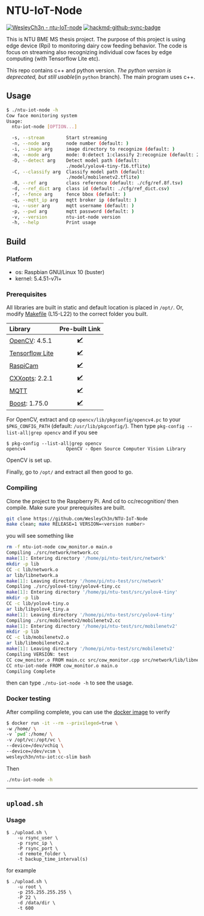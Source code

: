 # NTU-IoT-Node

[![WesleyCh3n - ntu-IoT-node](https://img.shields.io/badge/WesleyCh3n-NTU--IoT--Node-2ea44f?logo=github)](https://github.com/WesleyCh3n/NTU-IoT-Node)
[![hackmd-github-sync-badge](https://hackmd.io/V8NktJtNSamroQN6Tfxl5A/badge)](https://hackmd.io/V8NktJtNSamroQN6Tfxl5A)


This is NTU BME MS thesis project. The purpose of this project is using edge
device (Rpi) to monitoring dairy cow feeding behavior. The code is focus on
streaming also recognizing individual cow faces by edge computing (with
Tensorflow Lite etc).

This repo contains c++ and python version. *The python version is deprecated, but still
usable*(in `python` branch). The main program uses c++.

## Usage

```bash
$ ./ntu-iot-node -h
Cow face monitoring system
Usage:
  ntu-iot-node [OPTION...]

  -s, --stream        Start streaming
  -n, --node arg      node number (default: )
  -i, --image arg     image directory to recognize (default: )
  -m, --mode arg      mode: 0:detect 1:classify 2:recognize (default: 2)
  -D, --detect arg    Detect model path (default:
                      ./model/yolov4-tiny-f16.tflite)
  -C, --classify arg  Classify model path (default:
                      ./model/mobilenetv2.tflite)
  -R, --ref arg       class reference (default: ./cfg/ref.8f.tsv)
  -d, --ref_dict arg  class id (default: ./cfg/ref_dict.csv)
  -f, --fence arg     fence bbox (default: )
  -q, --mqtt_ip arg   mqtt broker ip (default: )
  -u, --user arg      mqtt username (default: )
  -p, --pwd arg       mqtt password (default: )
  -v, --version       ntu-iot-node version
  -h, --help          Print usage
```

## Build

### Platform

- os: Raspbian GNU/Linux 10 (buster)
- kernel: 5.4.51-v7l+

### Prerequisites

All libraries are built in static and default location is placed in `/opt/`. Or, modify
[Makefile](https://github.com/WesleyCh3n/ntu-iot-node/blob/main/cc/recognition/Makefile) (L15-L22)
 to the correct folder you built.



| Library                                          |                                      Pre-built Link                                      |
|:------------------------------------------------ |:----------------------------------------------------------------------------------------:|
| [OpenCV](https://bit.ly/2Y8KyJK): 4.5.1          | [✔️](https://drive.google.com/file/d/1-HfoQ7DWhVF3rPNbOTsw3kopCuwh7h2H/view?usp=sharing) |
| [Tensorflow Lite](https://bit.ly/3ytc6Wu)        | [✔️](https://drive.google.com/file/d/1RcNIygC6bi8E5EsYmM1a2YKjioC5iFZE/view?usp=sharing) |
| [RaspiCam](https://bit.ly/38mTsFl)               | [✔️](https://drive.google.com/file/d/1p4DOahgOeoG4AQ29AB3A_YiUF7fMxFxb/view?usp=sharing) |
| [CXXopts](https://bit.ly/3sU28MO): 2.2.1         | [✔️](https://drive.google.com/file/d/1VU4EA80AE_xNnJDVePAJEUNmqPtHWcps/view?usp=sharing) |
| [MQTT](https://github.com/eclipse/paho.mqtt.cpp) | [✔️](https://drive.google.com/file/d/1BOVi3j5v8offJPDaFkm6jIUpn9Gw38va/view?usp=sharing) |
| [Boost](https://bit.ly/2UX4A8J): 1.75.0          | [✔️](https://drive.google.com/file/d/1IJhaDof-paWjeXAZWeOmyLD-co-j-6Vs/view?usp=sharing) |

For OpenCV, extract and cp `opencv/lib/pkgconfig/opencv4.pc` to your `$PKG_CONFIG_PATH` (default: `/usr/lib/pkgconfig/`). Then type `pkg-config --list-all|grep opencv` and if you see

```bash=!
$ pkg-config --list-all|grep opencv
opencv4               OpenCV - Open Source Computer Vision Library
```
OpenCV is set up.

Finally, go to `/opt/` and extract all then good to go.

### Compiling

Clone the project to the Raspberry Pi. And cd to cc/recognition/ then compile.
Make sure your prerequisites are built.
```bash
git clone https://github.com/WesleyCh3n/NTU-IoT-Node
make clean; make RELEASE=1 VERSION=<version number>
```
you will see something like
```bash
rm -f ntu-iot-node cow_monitor.o main.o
Compiling ./src/network/network.cc
make[1]: Entering directory '/home/pi/ntu-test/src/network'
mkdir -p lib
CC -c lib/network.o
ar lib/libnetwork.a
make[1]: Leaving directory '/home/pi/ntu-test/src/network'
Compiling ./src/yolov4-tiny/yolov4-tiny.cc
make[1]: Entering directory '/home/pi/ntu-test/src/yolov4-tiny'
mkdir -p lib
CC -c lib/yolov4-tiny.o
ar lib/libyolov4_tiny.a
make[1]: Leaving directory '/home/pi/ntu-test/src/yolov4-tiny'
Compiling ./src/mobilenetv2/mobilenetv2.cc
make[1]: Entering directory '/home/pi/ntu-test/src/mobilenetv2'
mkdir -p lib
CC -c lib/mobilenetv2.o
ar lib/libmobilenetv2.a
make[1]: Leaving directory '/home/pi/ntu-test/src/mobilenetv2'
Compiling VERSION: test
CC cow_monitor.o FROM main.cc src/cow_monitor.cpp src/network/lib/libnetwork.a src/yolov4-tiny/lib/libyolov4_tiny.a src/mobilenetv2/lib/libmobilenetv2.a
CC ntu-iot-node FROM cow_monitor.o main.o
Compiling Complete
```

then can type `./ntu-iot-node -h` to see the usage.

### Docker testing

After compiling complete, you can use the [docker image](https://hub.docker.com/layers/wesleych3n/ntu-iot/cc-slim/images/sha256-35eae8d8639e65f627726fb02caf60c53d8455c4e2aba83377bd5dfd27102f32?context=explore) to verify
```bash
$ docker run -it --rm --privileged=true \
-w /home/ \
-v `pwd`:/home/ \
-v /opt/vc:/opt/vc \
--device=/dev/vchiq \
--device=/dev/vcsm \
wesleych3n/ntu-iot:cc-slim bash
```

Then
```bash
./ntu-iot-node -h
```
---
## `upload.sh`

### Usage

```
$ ./upload.sh \
    -u rsync_user \
    -p rsync_ip \
    -P rsync_port \
    -d remote_folder \
    -t backup_time_interval(s)
```

for example
```
$ ./upload.sh \
    -u root \
    -p 255.255.255.255 \
    -P 22 \
    -d /data/dir \
    -t 600
```